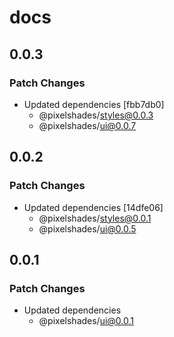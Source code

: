 # docs

## 0.0.3

### Patch Changes

- Updated dependencies [fbb7db0]
  - @pixelshades/styles@0.0.3
  - @pixelshades/ui@0.0.7

## 0.0.2

### Patch Changes

- Updated dependencies [14dfe06]
  - @pixelshades/styles@0.0.1
  - @pixelshades/ui@0.0.5

## 0.0.1

### Patch Changes

- Updated dependencies
  - @pixelshades/ui@0.0.1
